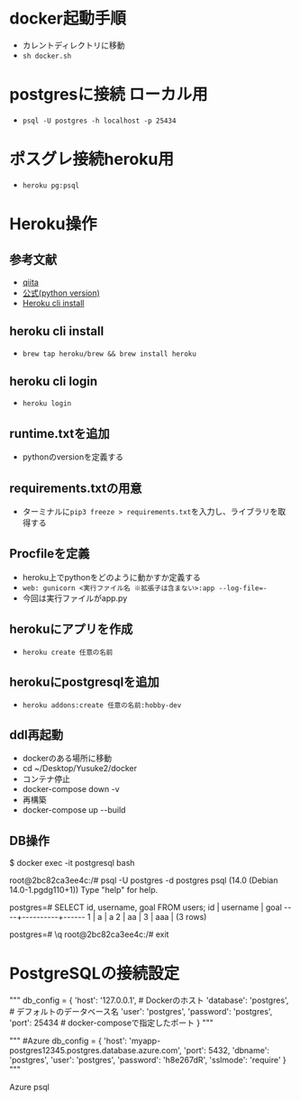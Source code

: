 # docker起動手順
- カレントディレクトリに移動
- ```sh docker.sh```

# postgresに接続 ローカル用
- ```psql -U postgres -h localhost -p 25434```

# ポスグレ接続heroku用
- ```heroku pg:psql```



# Heroku操作
## 参考文献

- [qiita](https://qiita.com/BanaoLihua/items/8a12b6f9c9f3289efcf5)
- [公式(python version)](https://devcenter.heroku.com/ja/articles/python-support)
- [Heroku cli install](https://devcenter.heroku.com/ja/articles/heroku-cli)

## heroku cli install
- ```​brew tap heroku/brew && brew install heroku```

## heroku cli login
- ```heroku login```

## runtime.txtを追加
- pythonのversionを定義する

## requirements.txtの用意
- ターミナルに```pip3 freeze > requirements.txt```を入力し、ライブラリを取得する

## Procfileを定義
- heroku上でpythonをどのように動かすか定義する
- ```web: gunicorn <実行ファイル名 ※拡張子は含まない>:app --log-file=-```
- 今回は実行ファイルがapp.py

## herokuにアプリを作成
- ```heroku create 任意の名前```

## herokuにpostgresqlを追加
- ```heroku addons:create 任意の名前:hobby-dev```

## ddl再起動
- dockerのある場所に移動
- cd ~/Desktop/Yusuke2/docker 
- コンテナ停止
- docker-compose down -v
- 再構築
- docker-compose up --build


## DB操作
$ docker exec -it postgresql bash

root@2bc82ca3ee4c:/# psql -U postgres -d postgres
psql (14.0 (Debian 14.0-1.pgdg110+1))
Type "help" for help.

postgres=# SELECT id, username, goal FROM users;
 id | username | goal 
----+----------+------
  1 | a        | a
  2 | aa       | 
  3 | aaa      | 
(3 rows)

postgres=# \q
root@2bc82ca3ee4c:/# exit

# PostgreSQLの接続設定
"""
db_config = {
    'host': '127.0.0.1',  # Dockerのホスト
    'database': 'postgres',  # デフォルトのデータベース名
    'user': 'postgres',
    'password': 'postgres',
    'port': 25434          # docker-composeで指定したポート
}
"""

"""
#Azure
db_config = {
    'host': 'myapp-postgres12345.postgres.database.azure.com',
    'port': 5432,
    'dbname': 'postgres',
    'user': 'postgres',
    'password': 'h8e267dR',
    'sslmode': 'require'
}
"""


Azure
psql




